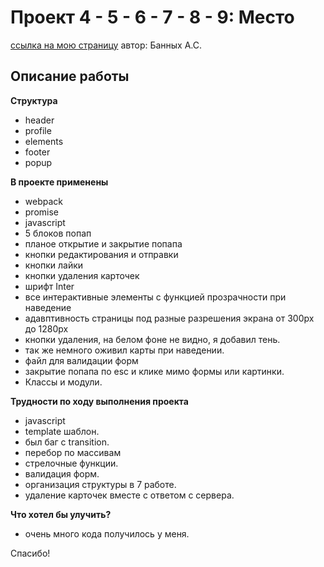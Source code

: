 # Проект 4 - 5 - 6 - 7 - 8 - 9: Место

[ссылка на мою страницу](https://interind.github.io/mesto/index.html) автор: Банных А.С.

## Описание работы

**Структура**

- header
- profile
- elements
- footer
- popup

**В проекте применены**

- webpack
- promise
- javascript
- 5 блоков попап
- планое открытие и закрытие попапа
- кнопки редактирования и отправки
- кнопки лайки
- кнопки удаления карточек
- шрифт Inter
- все интерактивные элементы с функцией прозрачности при наведение
- адавптивность страницы под разные разрешения экрана от 300px до 1280px
- кнопки удаления, на белом фоне не видно, я добавил тень.
- так же немного оживил карты при наведении.
- файл для валидации форм
- закрытие попапа по esc и клике мимо формы или картинки.
- Классы и модули.

**Трудности по ходу выполнения проекта**

- javascript
- template шаблон.
- был баг с transition.
- перебор по массивам
- стрелочные функции.
- валидация форм.
- организация структуры в 7 работе.
- удаление карточек вместе с ответом с сервера.

**Что хотел бы улучить?**

- очень много кода получилось у меня.

Спасибо!
